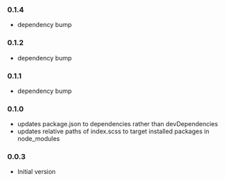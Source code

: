 ### 0.1.4

- dependency bump

### 0.1.2

- dependency bump

### 0.1.1

- dependency bump

### 0.1.0

- updates package.json to dependencies rather than devDependencies
- updates relative paths of index.scss to target installed packages in node_modules

### 0.0.3

- Initial version
